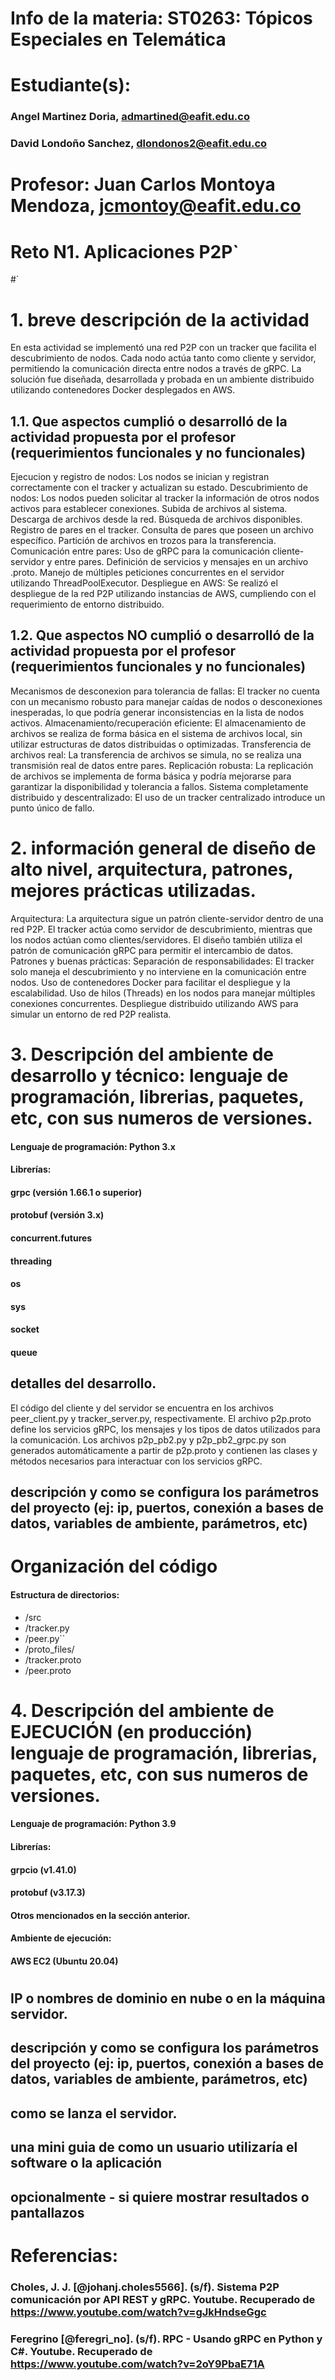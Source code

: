 # Info de la materia: ST0263: Tópicos Especiales en Telemática
#
# Estudiante(s):
### Angel Martinez Doria, admartined@eafit.edu.co
### David Londoño Sanchez, dlondonos2@eafit.edu.co

# Profesor: Juan Carlos Montoya Mendoza, jcmontoy@eafit.edu.co

# Reto N1. Aplicaciones P2P`
#`
# 1. breve descripción de la actividad
En esta actividad se implementó una red P2P con un tracker que facilita el descubrimiento de nodos. Cada nodo actúa tanto como cliente y servidor, permitiendo la comunicación directa entre nodos a través de gRPC. La solución fue diseñada, desarrollada y probada en un ambiente distribuido utilizando contenedores Docker desplegados en AWS.

## 1.1. Que aspectos cumplió o desarrolló de la actividad propuesta por el profesor (requerimientos funcionales y no funcionales)
Ejecucion y registro de nodos: Los nodos se inician y registran correctamente con el tracker y actualizan su estado.
Descubrimiento de nodos: Los nodos pueden solicitar al tracker la información de otros nodos activos para establecer conexiones.
Subida de archivos al sistema.
Descarga de archivos desde la red.
Búsqueda de archivos disponibles.
Registro de pares en el tracker.
Consulta de pares que poseen un archivo específico.
Partición de archivos en trozos para la transferencia.
Comunicación entre pares:
Uso de gRPC para la comunicación cliente-servidor y entre pares.
Definición de servicios y mensajes en un archivo .proto.
Manejo de múltiples peticiones concurrentes en el servidor utilizando ThreadPoolExecutor.
Despliegue en AWS: Se realizó el despliegue de la red P2P utilizando instancias de AWS, cumpliendo con el requerimiento de entorno distribuido.

## 1.2. Que aspectos NO cumplió o desarrolló de la actividad propuesta por el profesor (requerimientos funcionales y no funcionales)
Mecanismos de desconexion para tolerancia de fallas: El tracker no cuenta con un mecanismo robusto para manejar caídas de nodos o desconexiones inesperadas, lo que podría generar inconsistencias en la lista de nodos activos.
Almacenamiento/recuperación eficiente: El almacenamiento de archivos se realiza de forma básica en el sistema de archivos local, sin utilizar estructuras de datos distribuidas o optimizadas.
Transferencia de archivos real: La transferencia de archivos se simula, no se realiza una transmisión real de datos entre pares.
Replicación robusta: La replicación de archivos se implementa de forma básica y podría mejorarse para garantizar la disponibilidad y tolerancia a fallos.
Sistema completamente distribuido y descentralizado: El uso de un tracker centralizado introduce un punto único de fallo.

# 2. información general de diseño de alto nivel, arquitectura, patrones, mejores prácticas utilizadas.
Arquitectura: La arquitectura sigue un patrón cliente-servidor dentro de una red P2P. El tracker actúa como servidor de descubrimiento, mientras que los nodos actúan como clientes/servidores. El diseño también utiliza el patrón de comunicación gRPC para permitir el intercambio de datos.
Patrones y buenas prácticas:
Separación de responsabilidades: El tracker solo maneja el descubrimiento y no interviene en la comunicación entre nodos.
Uso de contenedores Docker para facilitar el despliegue y la escalabilidad.
Uso de hilos (Threads) en los nodos para manejar múltiples conexiones concurrentes.
Despliegue distribuido utilizando AWS para simular un entorno de red P2P realista.

# 3. Descripción del ambiente de desarrollo y técnico: lenguaje de programación, librerias, paquetes, etc, con sus numeros de versiones.

#### Lenguaje de programación: Python 3.x
#### Librerías:
#### grpc (versión 1.66.1 o superior)
#### protobuf (versión 3.x)
#### concurrent.futures
#### threading
#### os
#### sys
#### socket
#### queue

## detalles del desarrollo.
El código del cliente y del servidor se encuentra en los archivos peer_client.py y tracker_server.py, respectivamente.
El archivo p2p.proto define los servicios gRPC, los mensajes y los tipos de datos utilizados para la comunicación.
Los archivos p2p_pb2.py y p2p_pb2_grpc.py son generados automáticamente a partir de p2p.proto y contienen las clases y métodos necesarios para interactuar con los servicios gRPC.

## descripción y como se configura los parámetros del proyecto (ej: ip, puertos, conexión a bases de datos, variables de ambiente, parámetros, etc)

# Organización del código
#### Estructura de directorios:
- /src
-   /tracker.py
-   /peer.py``
-   /proto_files/
-    /tracker.proto
-    /peer.proto

# 4. Descripción del ambiente de EJECUCIÓN (en producción) lenguaje de programación, librerias, paquetes, etc, con sus numeros de versiones.

#### Lenguaje de programación: Python 3.9
#### Librerías:
#### grpcio (v1.41.0)
#### protobuf (v3.17.3)
#### Otros mencionados en la sección anterior.
#### Ambiente de ejecución:
#### AWS EC2 (Ubuntu 20.04)
#

## IP o nombres de dominio en nube o en la máquina servidor.

## descripción y como se configura los parámetros del proyecto (ej: ip, puertos, conexión a bases de datos, variables de ambiente, parámetros, etc)

## como se lanza el servidor.

## una mini guia de como un usuario utilizaría el software o la aplicación

## opcionalmente - si quiere mostrar resultados o pantallazos 

# Referencias:
### Choles, J. J. [@johanj.choles5566]. (s/f). Sistema P2P comunicación por API REST y gRPC. Youtube. Recuperado de https://www.youtube.com/watch?v=gJkHndseGgc
### Feregrino [@feregri_no]. (s/f). RPC - Usando gRPC en Python y C#. Youtube. Recuperado de https://www.youtube.com/watch?v=2oY9PbaE71A
